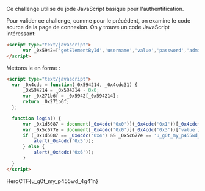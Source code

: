 Ce challenge utilise du jode JavaScript basique pour l'authentification.

Pour valider ce challenge, comme pour le précédent, on examine le code source de la page de connexion.
On y trouve un code JavaScript intéressant:
```html
<script type="text/javascript">
      var _0x5942=['getElementById','username','value','password','admin','Bravo\x20!\x20Vous\x20pouvez\x20valider\x20le\x20challenge\x20avec\x20le\x20mot\x20de\x20passe\x20!','Nope,\x20you\x27re\x20a\x20naughty\x20hacker.'];var _0x4cdc=function(_0x594214,_0x4cdc31){_0x594214=_0x594214-0x0;var _0x271b6f=_0x5942[_0x594214];return _0x271b6f;};function login(){var _0x1d5087=document[_0x4cdc('0x0')](_0x4cdc('0x1'))[_0x4cdc('0x2')];var _0x5c677e=document[_0x4cdc('0x0')](_0x4cdc('0x3'))['value'];if(_0x1d5087==_0x4cdc('0x4')&&_0x5c677e=='u_g0t_my_p455wd_4g41n'){alert(_0x4cdc('0x5'));}else{alert(_0x4cdc('0x6'));}}
</script>
```

Mettons le en forme : 

```html
<script type="text/javascript">
  var _0x4cdc = function(_0x594214, _0x4cdc31) {
      _0x594214 = _0x594214 - 0x0;
      var _0x271b6f = _0x5942[_0x594214];
      return _0x271b6f;
  };

  function login() {
      var _0x1d5087 = document[_0x4cdc('0x0')](_0x4cdc('0x1'))[_0x4cdc('0x2')];
      var _0x5c677e = document[_0x4cdc('0x0')](_0x4cdc('0x3'))['value'];
      if (_0x1d5087 == _0x4cdc('0x4') && _0x5c677e == 'u_g0t_my_p455wd_4g41n') {
          alert(_0x4cdc('0x5'));
      } else {
          alert(_0x4cdc('0x6'));
      }
  }
</script>
```
HeroCTF{u_g0t_my_p455wd_4g41n}

